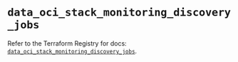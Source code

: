 # `data_oci_stack_monitoring_discovery_jobs`

Refer to the Terraform Registry for docs: [`data_oci_stack_monitoring_discovery_jobs`](https://registry.terraform.io/providers/hashicorp/oci/7.19.0/docs/data-sources/stack_monitoring_discovery_jobs).
